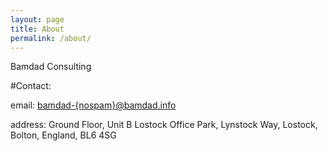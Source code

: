 ```yaml
---
layout: page
title: About
permalink: /about/
---
```

Bamdad Consulting

#Contact:

email: [bamdad-{nospam}@bamdad.info](mailto:bamdad-{nospam}@bamdad.info)

address: Ground Floor, Unit B Lostock Office Park, Lynstock Way, Lostock, Bolton, England, BL6 4SG

